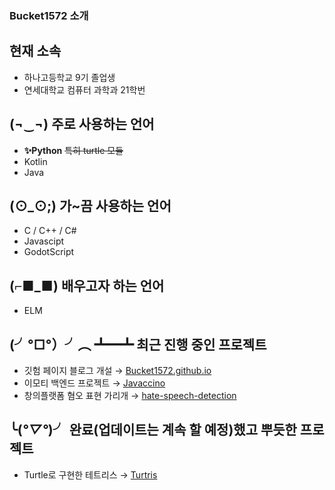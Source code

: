 ### Bucket1572 소개

## 현재 소속
- 하나고등학교 9기 졸업생
- 연세대학교 컴퓨터 과학과 21학번

## (¬‿¬) 주로 사용하는 언어
- **✨Python** ~~특히 turtle 모듈~~
- Kotlin
- Java

## (⊙_⊙;) 가~끔 사용하는 언어
- C / C++ / C#
- Javascipt
- GodotScript

## (⌐■_■) 배우고자 하는 언어
- ELM

## (╯°□°）╯︵ ┻━┻ 최근 진행 중인 프로젝트
- 깃험 페이지 블로그 개설 → [Bucket1572.github.io](https://github.com/Bucket1572/Bucket1572.github.io)
- 이모티 백엔드 프로젝트 → [Javaccino](https://github.com/PoolC/Javaccino)
- 창의플랫폼 혐오 표현 가리개 → [hate-speech-detection](https://github.com/bigbr4in0614/hate-speech-detection)

## ╰(*°▽°*)╯ 완료(업데이트는 계속 할 예정)했고 뿌듯한 프로젝트
- Turtle로 구현한 테트리스 → [Turtris](https://github.com/Bucket1572/Turtris)
